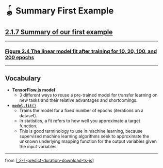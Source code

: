 # 🪀 Summary First Example

## [**2.1.7** Summary of our first example](https://livebook.manning.com/book/deep-learning-with-javascript/chapter-2/88)

---

### [**Figure 2.4** The linear model fit after training for 10, 20, 100, and 200 epochs](https://livebook.manning.com/book/deep-learning-with-javascript/chapter-2/ch02fig04)

---

## **Vocabulary**

- **TensorFlow.js model**
  - 3 different ways to reuse a pre-trained model for transfer learning on new tasks and their relative advantages and shortcomings.
- [**`model.fit()`**](https://js.tensorflow.org/api/latest/#tf.LayersModel.fit)
  - Trains the model for a fixed number of epochs (iterations on a dataset).
  - In statistics, a fit refers to how well you approximate a target function.
  - This is good terminology to use in machine learning, because supervised machine learning algorithms seek to approximate the unknown underlying mapping function for the output variables given the input variables.

---

from [[_2-1-predict-duration-download-ts-js]]

[//begin]: # "Autogenerated link references for markdown compatibility"
[_2-1-predict-duration-download-ts-js]: _2-1-predict-duration-download-ts-js.md "🪀 Predict TF.js Download"
[//end]: # "Autogenerated link references"
